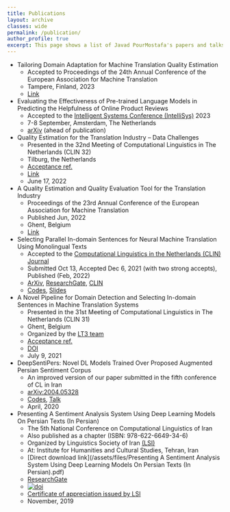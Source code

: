 ```yaml
---
title: Publications
layout: archive
classes: wide
permalink: /publication/
author_profile: true
excerpt: This page shows a list of Javad PourMostafa's papers and talks.
---
```

*   Tailoring Domain Adaptation for Machine Translation Quality Estimation
    *   Accepted to Proceedings of the 24th Annual Conference of the European Association for Machine Translation
    *   Tampere, Finland, 2023
    *   [Link](https://events.tuni.fi/eamt23/)
*   Evaluating the Effectiveness of Pre-trained Language Models in Predicting the Helpfulness of Online Product Reviews
    *   Accepted to the [Intelligent Systems Conference (IntelliSys)](https://saiconference.com/IntelliSys) 2023 
    *   7-8 September, Amsterdam, The Netherlands
    *   [arXiv](https://arxiv.org/abs/2302.10199) (ahead of publication)
*   Quality Estimation for the Translation Industry – Data Challenges
    *   Presented in the 32nd Meeting of Computational Linguistics in The Netherlands (CLIN 32)
    *   Tilburg, the Netherlands
    *   [Acceptance ref.](https://clin2022.uvt.nl/clin32/programme/)
    *   [Link](https://www.researchgate.net/publication/361389091_Quality_Estimation_for_the_Translation_Industry_-_Data_Challenges)
    *   June 17, 2022
*   A Quality Estimation and Quality Evaluation Tool for the Translation Industry  
    *   Proceedings of the 23rd Annual Conference of the European Association for Machine Translation
    *   Published Jun, 2022
    *   Ghent, Belgium
    *   [Link](https://aclanthology.org/2022.eamt-1.43/)   
*   Selecting Parallel In-domain Sentences for Neural Machine Translation Using Monolingual Texts
    *   Accepted to the [Computational Linguistics in the Netherlands (CLIN) Journal](https://www.clinjournal.org/)
    *   Submitted Oct 13, Accepted Dec 6, 2021 (with two strong accepts), Published (Feb, 2022)
    *   [ArXiv](http://arxiv.org/abs/2112.06096), [ResearchGate](https://www.researchgate.net/publication/357013946_Selecting_Parallel_In-domain_Sentences_for_Neural_Machine_Translation_Using_Monolingual_Texts), [CLIN](https://www.clinjournal.org/index.php/clinj/article/view/137)
    *   [Codes](https://github.com/JoyeBright/DataSelection-NMT), [Slides](https://www.researchgate.net/publication/360105031_Selecting_Parallel_In-domain_Sentences_for_Neural_Machine_Translation_NMT_Using_Monolingual_Texts)
*   A Novel Pipeline for Domain Detection and Selecting In-domain Sentences in Machine Translation Systems
    *   Presented in the 31st Meeting of Computational Linguistics in The Netherlands (CLIN 31)
    *   Ghent, Belgium
    *   Organized by the [LT3 team](https://lt3.ugent.be/)
    *   [Acceptance ref.](https://www.clin31.ugent.be/programme/)
    *   [DOI](https://doi.org/10.6084/m9.figshare.14829030)
    *   July 9, 2021
*   DeepSentiPers: Novel DL Models Trained Over Proposed Augmented Persian Sentiment Corpus
    *   An improved version of our paper submitted in the fifth conference of CL in Iran
    *   [arXiv:2004.05328](https://arxiv.org/abs/2004.05328)
    *   [Codes](https://github.com/JoyeBright/DeepSentiPers), [Talk](https://www.researchgate.net/publication/338570412_A_Deep_Persian_Sentiment_Analysis_Framework)
    *   April, 2020
*   Presenting A Sentiment Analysis System Using Deep Learning Models On Persian Texts (In Persian)
    *   The 5th National Conference on Computational Linguistics of Iran
    *   Also published as a chapter (ISBN: 978-622-6649-34-6)
    *   Organized by Linguistics Society of Iran [(LSI)](https://en.wikipedia.org/wiki/Linguistics_Society_of_Iran)
    *   At: Institute for Humanities and Cultural Studies, Tehran, Iran
    *   [Direct download link](/assets/files/Presenting A Sentiment Analysis System Using Deep Learning Models On Persian Texts (In Persian).pdf)
    *   [ResearchGate](https://www.researchgate.net/publication/335612122_Presenting_A_Sentiment_Analysis_System_Using_Deep_Learning_Models_On_Persian_Texts_In_Persian)
    *   [![doi](https://zenodo.org/badge/DOI/10.5281/zenodo.3551273.svg)](https://doi.org/10.5281/zenodo.3551273)
    *   [Certificate of appreciation issued by LSI](/assets/files/CLConference-English.pdf)
    *   November, 2019

